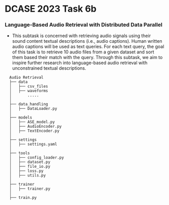 # DCASE 2023 Task 6b 
### Language-Based Audio Retrieval with Distributed Data Parallel
* This subtask is concerned with retrieving audio signals using their sound content textual descriptions (i.e., audio captions). Human written audio captions will be used as text queries. For each text query, the goal of this task is to retrieve 10 audio files from a given dataset and sort them based their match with the query. Through this subtask, we aim to inspire further research into language-based audio retrieval with unconstrained textual descriptions.


```
  Audio Retrieval
  ├── data
  │   ├── csv_files  
  │   ├── waveforms
  │       .....
  │
  ├── data_handling
  │   ├── DataLoader.py  
  │      
  ├── models
  │   ├── ASE_model.py  
  │   ├── AudioEncoder.py  
  │   ├── TextEncoder.py  
  │
  ├── settings
  │   ├── settings.yaml
  │    
  ├── tools
  │   ├── config_loader.py  
  │   ├── dataset.py  
  │   ├── file_io.py  
  │   ├── loss.py    
  │   ├── utils.py    
  │
  ├── trainer
  │   ├── trainer.py  
  │  
  ├── train.py
  
  ```